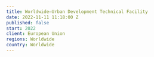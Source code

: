 ```yaml
---
title: Worldwide—Urban Development Technical Facility
date: 2022-11-11 11:18:00 Z
published: false
start: 2022
client: European Union
regions: Worldwide
country: Worldwide
---
```


